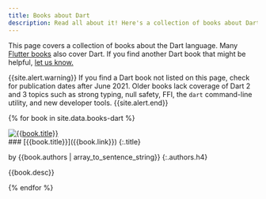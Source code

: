 ```yaml
---
title: Books about Dart
description: Read all about it! Here's a collection of books about Dart.
---
```


This page covers a collection of books about the Dart language.
Many [Flutter books](https://flutter.dev/docs/resources/books)
also cover Dart.
If you find another Dart book that might be helpful,
[let us know.](https://github.com/dart-lang/site-www/issues)

{{site.alert.warning}}
  If you find a Dart book not listed on this page,
  check for publication dates after June 2021.
  Older books lack coverage of Dart 2 and 3 topics such as
  strong typing, null safety, FFI, the `dart` command-line utility,
  and new developer tools.
{{site.alert.end}}


{% for book in site.data.books-dart %}

<div class="book-img-with-details row">
<a href="{{book.link}}" title="{{book.title}}" class="col-sm-3 no-automatic-external">
  <img src="/assets/img/cover/{{book.cover}}" alt="{{book.title}}">
</a>
<div class="details col-sm-9" markdown="1">
### [{{book.title}}]({{book.link}})
{:.title}

by {{book.authors | array_to_sentence_string}}
{:.authors.h4}

{{book.desc}}

</div>
</div>
{% endfor %}
